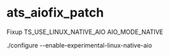 # ats_aiofix_patch
Fixup TS_USE_LINUX_NATIVE_AIO AIO_MODE_NATIVE

./configure --enable-experimental-linux-native-aio
